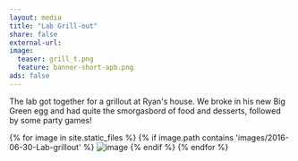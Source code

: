 ```yaml
---
layout: media 
title: "Lab Grill-out"
share: false
external-url: 
image:
  teaser: grill_t.png
  feature: banner-short-apb.png
ads: false
---
```

The lab got together for a grillout at Ryan's house. We broke in his new Big Green egg and had quite the smorgasbord of food and desserts, followed by some party games!

<div>
{% for image in site.static_files %}
    {% if image.path contains 'images/2016-06-30-Lab-grillout' %}
        <img src="{{ site.baseurl }}{{ image.path }}" alt="image" />
    {% endif %}
{% endfor %}
</div>
